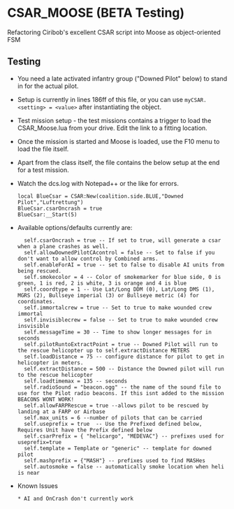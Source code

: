 # CSAR_MOOSE (BETA Testing)
Refactoring Ciribob's excellent CSAR script into Moose as object-oriented FSM

## Testing
* You need a late activated infantry group ("Downed Pilot" below) to stand in for the actual pilot. 
* Setup is currently in lines 186ff of this file, or you can use `myCSAR.<setting> = <value>` after instantiating the object.
* Test mission setup  - the test missions contains a trigger to load the CSAR_Moose.lua from your drive. Edit the link to a fitting location.
* Once the mission is started and Moose is loaded, use the F10 menu to load the file itself. 
* Apart from the class itself, the file contains the below setup at the end for a test mission.
* Watch the dcs.log with Notepad++ or the like for errors.

      local BlueCsar = CSAR:New(coalition.side.BLUE,"Downed Pilot","Luftrettung")
      BlueCsar.csarOncrash = true
      BlueCsar:__Start(5)
     
* Available options/defaults currently are:

        self.csarOncrash = true -- If set to true, will generate a csar when a plane crashes as well.
        self.allowDownedPilotCAcontrol = false -- Set to false if you don't want to allow control by Combined arms.
        self.enableForAI = true -- set to false to disable AI units from being rescued.
        self.smokecolor = 4 -- Color of smokemarker for blue side, 0 is green, 1 is red, 2 is white, 3 is orange and 4 is blue
        self.coordtype = 1 -- Use Lat/Long DDM (0), Lat/Long DMS (1), MGRS (2), Bullseye imperial (3) or Bullseye metric (4) for coordinates.
        self.immortalcrew = true -- Set to true to make wounded crew immortal
        self.invisiblecrew = false -- Set to true to make wounded crew insvisible 
        self.messageTime = 30 -- Time to show longer messages for in seconds 
        self.pilotRuntoExtractPoint = true -- Downed Pilot will run to the rescue helicopter up to self.extractDistance METERS 
        self.loadDistance = 75 -- configure distance for pilot to get in helicopter in meters.
        self.extractDistance = 500 -- Distance the Downed pilot will run to the rescue helicopter
        self.loadtimemax = 135 -- seconds
        self.radioSound = "beacon.ogg" -- the name of the sound file to use for the Pilot radio beacons. If this isnt added to the mission BEACONS WONT WORK!
        self.allowFARPRescue = true --allows pilot to be rescued by landing at a FARP or Airbase
        self.max_units = 6 --number of pilots that can be carried
        self.useprefix = true  -- Use the Prefixed defined below, Requires Unit have the Prefix defined below 
        self.csarPrefix = { "helicargo", "MEDEVAC"} -- prefixes used for useprefix=true
        self.template = Template or "generic" -- template for downed pilot
        self.mashprefix = {"MASH"} -- prefixes used to find MASHes
        self.autosmoke = false -- automatically smoke location when heli is near
        
* Known Issues

      * AI and OnCrash don't currently work

